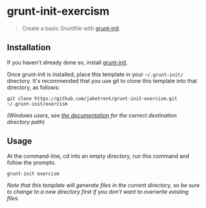 # grunt-init-exercism

> Create a basic Gruntfile with [grunt-init][].

[grunt-init]: http://gruntjs.com/project-scaffolding

## Installation
If you haven't already done so, install [grunt-init][].

Once grunt-init is installed, place this template in your `~/.grunt-init/` directory. It's recommended that you use git to clone this template into that directory, as follows:

```
git clone https://github.com/jaketrent/grunt-init-exercism.git ~/.grunt-init/exercism
```

_(Windows users, see [the documentation][grunt-init] for the correct destination directory path)_

## Usage

At the command-line, cd into an empty directory, run this command and follow the prompts.

```
grunt-init exercism
```

_Note that this template will generate files in the current directory, so be sure to change to a new directory first if you don't want to overwrite existing files._
